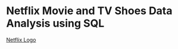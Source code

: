 # Netflix Movie and TV Shoes Data Analysis using SQL

[Netflix Logo](https://github.com/Harshada-Adak1/netflix_sql_project/blob/main/logo.png)
